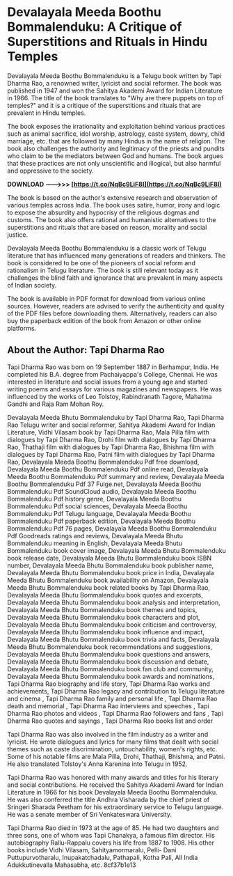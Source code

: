 # Devalayala Meeda Boothu Bommalenduku: A Critique of Superstitions and Rituals in Hindu Temples
 
Devalayala Meeda Boothu Bommalenduku is a Telugu book written by Tapi Dharma Rao, a renowned writer, lyricist and social reformer. The book was published in 1947 and won the Sahitya Akademi Award for Indian Literature in 1966. The title of the book translates to "Why are there puppets on top of temples?" and it is a critique of the superstitions and rituals that are prevalent in Hindu temples.
 
The book exposes the irrationality and exploitation behind various practices such as animal sacrifice, idol worship, astrology, caste system, dowry, child marriage, etc. that are followed by many Hindus in the name of religion. The book also challenges the authority and legitimacy of the priests and pundits who claim to be the mediators between God and humans. The book argues that these practices are not only unscientific and illogical, but also harmful and oppressive to the society.
 
**DOWNLOAD ———>>> [https://t.co/NqBc9LiF8I](https://t.co/NqBc9LiF8I)**


 
The book is based on the author's extensive research and observation of various temples across India. The book uses satire, humor, irony and logic to expose the absurdity and hypocrisy of the religious dogmas and customs. The book also offers rational and humanistic alternatives to the superstitions and rituals that are based on reason, morality and social justice.
 
Devalayala Meeda Boothu Bommalenduku is a classic work of Telugu literature that has influenced many generations of readers and thinkers. The book is considered to be one of the pioneers of social reform and rationalism in Telugu literature. The book is still relevant today as it challenges the blind faith and ignorance that are prevalent in many aspects of Indian society.
 
The book is available in PDF format for download from various online sources. However, readers are advised to verify the authenticity and quality of the PDF files before downloading them. Alternatively, readers can also buy the paperback edition of the book from Amazon or other online platforms.
  
## About the Author: Tapi Dharma Rao
 
Tapi Dharma Rao was born on 19 September 1887 in Berhampur, India. He completed his B.A. degree from Pachaiyappa's College, Chennai. He was interested in literature and social issues from a young age and started writing poems and essays for various magazines and newspapers. He was influenced by the works of Leo Tolstoy, Rabindranath Tagore, Mahatma Gandhi and Raja Ram Mohan Roy.
 
Devalayala Meeda Bhutu Bommalenduku by Tapi Dharma Rao,  Tapi Dharma Rao Telugu writer and social reformer,  Sahitya Akademi Award for Indian Literature,  Vidhi Vilasam book by Tapi Dharma Rao,  Mala Pilla film with dialogues by Tapi Dharma Rao,  Drohi film with dialogues by Tapi Dharma Rao,  Thathaji film with dialogues by Tapi Dharma Rao,  Bhishma film with dialogues by Tapi Dharma Rao,  Patni film with dialogues by Tapi Dharma Rao,  Devalayala Meeda Boothu Bommalenduku Pdf free download,  Devalayala Meeda Boothu Bommalenduku Pdf online read,  Devalayala Meeda Boothu Bommalenduku Pdf summary and review,  Devalayala Meeda Boothu Bommalenduku Pdf 37 Fulge.net,  Devalayala Meeda Boothu Bommalenduku Pdf SoundCloud audio,  Devalayala Meeda Boothu Bommalenduku Pdf history genre,  Devalayala Meeda Boothu Bommalenduku Pdf social sciences,  Devalayala Meeda Boothu Bommalenduku Pdf Telugu language,  Devalayala Meeda Boothu Bommalenduku Pdf paperback edition,  Devalayala Meeda Boothu Bommalenduku Pdf 76 pages,  Devalayala Meeda Boothu Bommalenduku Pdf Goodreads ratings and reviews,  Devalayala Meeda Bhutu Bommalenduku meaning in English,  Devalayala Meeda Bhutu Bommalenduku book cover image,  Devalayala Meeda Bhutu Bommalenduku book release date,  Devalayala Meeda Bhutu Bommalenduku book ISBN number,  Devalayala Meeda Bhutu Bommalenduku book publisher name,  Devalayala Meeda Bhutu Bommalenduku book price in India,  Devalayala Meeda Bhutu Bommalenduku book availability on Amazon,  Devalayala Meeda Bhutu Bommalenduku book related books by Tapi Dharma Rao,  Devalayala Meeda Bhutu Bommalenduku book quotes and excerpts,  Devalayala Meeda Bhutu Bommalenduku book analysis and interpretation,  Devalayala Meeda Bhutu Bommalenduku book themes and topics,  Devalayala Meeda Bhutu Bommalenduku book characters and plot,  Devalayala Meeda Bhutu Bommalenduku book criticism and controversy,  Devalayala Meeda Bhutu Bommalenduku book influence and impact,  Devalayala Meeda Bhutu Bommalenduku book trivia and facts,  Devalayala Meeda Bhutu Bommalenduku book recommendations and suggestions,  Devalayala Meeda Bhutu Bommalenduku book questions and answers,  Devalayala Meeda Bhutu Bommalenduku book discussion and debate,  Devalayala Meeda Bhutu Bommalenduku book fan club and community,  Devalayala Meeda Bhutu Bommalenduku book awards and nominations,  Tapi Dharma Rao biography and life story,  Tapi Dharma Rao works and achievements,  Tapi Dharma Rao legacy and contribution to Telugu literature and cinema ,  Tapi Dharma Rao family and personal life ,  Tapi Dharma Rao death and memorial ,  Tapi Dharma Rao interviews and speeches ,  Tapi Dharma Rao photos and videos ,  Tapi Dharma Rao followers and fans ,  Tapi Dharma Rao quotes and sayings ,  Tapi Dharma Rao books list and order
 
Tapi Dharma Rao was also involved in the film industry as a writer and lyricist. He wrote dialogues and lyrics for many films that dealt with social themes such as caste discrimination, untouchability, women's rights, etc. Some of his notable films are Mala Pilla, Drohi, Thathaji, Bhishma, and Patni. He also translated Tolstoy's Anna Karenina into Telugu in 1952.
 
Tapi Dharma Rao was honored with many awards and titles for his literary and social contributions. He received the Sahitya Akademi Award for Indian Literature in 1966 for his book Devalayala Meeda Boothu Bommalenduku. He was also conferred the title Andhra Visharada by the chief priest of Sringeri Sharada Peetham for his extraordinary service to Telugu language. He was a senate member of Sri Venkateswara University.
 
Tapi Dharma Rao died in 1973 at the age of 85. He had two daughters and three sons, one of whom was Tapi Chanakya, a famous film director. His autobiography Rallu-Rappalu covers his life from 1887 to 1908. His other books include Vidhi Vilasam, Sahityamormaralu, Pelli- Dani Puttupurvotharalu, Inupakatchadalu, Pathapali, Kotha Pali, All India Adukkutinevalla Mahasabha, etc.
 8cf37b1e13
 
